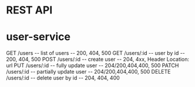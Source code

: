 # REST API
# user-service

GET /users -- list of users -- 200, 404, 500
GET /users/:id -- user by id -- 200, 404, 500
POST /users/:id -- create user -- 204, 4xx, Header Location: url
PUT /users/:id -- fully update user -- 204/200,404,400, 500
PATCH /users/:id -- partially update user -- 204/200,404,400, 500
DELETE /users/:id -- delete user by id -- 204, 404, 400